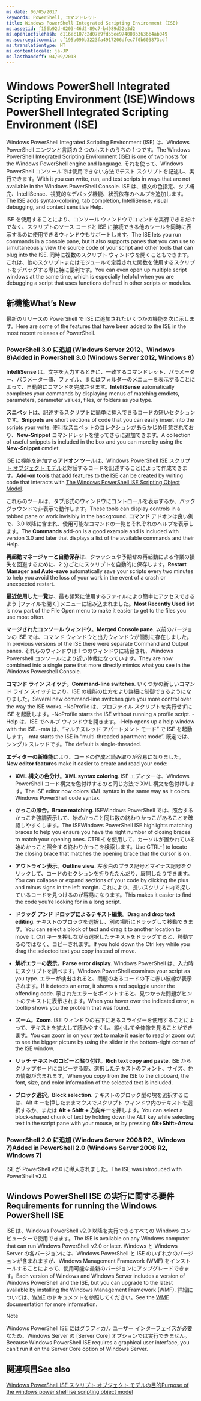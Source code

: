 ```yaml
---
ms.date: 06/05/2017
keywords: PowerShell, コマンドレット
title: Windows PowerShell Integrated Scripting Environment (ISE)
ms.assetid: f156b92d-0203-46d2-89c7-b4989d32e3d2
ms.openlocfilehash: d116ec107c2d07e9fd55ee974008b3636b4ab049
ms.sourcegitcommit: cf195b090b3223fa4917206dfec7f0b603873cdf
ms.translationtype: HT
ms.contentlocale: ja-JP
ms.lasthandoff: 04/09/2018
---
```

# <a name="windows-powershell-integrated-scripting-environment-ise"></a><span data-ttu-id="cf6a9-103">Windows PowerShell Integrated Scripting Environment (ISE)</span><span class="sxs-lookup"><span data-stu-id="cf6a9-103">Windows PowerShell Integrated Scripting Environment (ISE)</span></span>

<span data-ttu-id="cf6a9-104">Windows PowerShell Integrated Scripting Environment (ISE) は、Windows PowerShell エンジンと言語の 2 つのホストのうちの 1 つです。</span><span class="sxs-lookup"><span data-stu-id="cf6a9-104">The Windows PowerShell Integrated Scripting Environment (ISE) is one of two hosts for the Windows PowerShell engine and language.</span></span> <span data-ttu-id="cf6a9-105">それを使って、Windows PowerShell コンソールでは使用できない方法でテスト スクリプトを記述し、実行できます。</span><span class="sxs-lookup"><span data-stu-id="cf6a9-105">With it you can write, run, and test scripts in ways that are not available in the Windows PowerShell Console.</span></span> <span data-ttu-id="cf6a9-106">ISE は、構文の色指定、タブ補完、IntelliSense、視覚的なデバッグ機能、状況依存のヘルプを追加します。</span><span class="sxs-lookup"><span data-stu-id="cf6a9-106">The ISE adds syntax-coloring, tab completion, IntelliSense, visual debugging, and context sensitive Help.</span></span>

<span data-ttu-id="cf6a9-107">ISE を使用することにより、コンソール ウィンドウでコマンドを実行できるだけでなく、スクリプトのソース コードと ISE に接続できる他のツールを同時に表示するのに使用できるウィンドウもサポートします。</span><span class="sxs-lookup"><span data-stu-id="cf6a9-107">The ISE lets you run commands in a console pane, but it also supports panes that you can use to simultaneously view the source code of your script and other tools that can plug into the ISE.</span></span> <span data-ttu-id="cf6a9-108">同時に複数のスクリプト ウィンドウを開くこともできます。これは、他のスクリプトまたはモジュールで定義された関数を使用するスクリプトをデバッグする際に特に便利です。</span><span class="sxs-lookup"><span data-stu-id="cf6a9-108">You can even open up multiple script windows at the same time, which is especially helpful when you are debugging a script that uses functions defined in other scripts or modules.</span></span>

## <a name="whats-new"></a><span data-ttu-id="cf6a9-109">新機能</span><span class="sxs-lookup"><span data-stu-id="cf6a9-109">What’s New</span></span>

<span data-ttu-id="cf6a9-110">最新のリリースの PowerShell で ISE に追加されたいくつかの機能を次に示します。</span><span class="sxs-lookup"><span data-stu-id="cf6a9-110">Here are some of the features that have been added to the ISE in the most recent releases of PowerShell.</span></span>

### <a name="added-in-powershell-30-windows-server-2012-windows-8"></a><span data-ttu-id="cf6a9-111">PowerShell 3.0 に追加 (Windows Server 2012、Windows 8)</span><span class="sxs-lookup"><span data-stu-id="cf6a9-111">Added in PowerShell 3.0 (Windows Server 2012, Windows 8)</span></span>

<span data-ttu-id="cf6a9-112">**IntelliSense** は、文字を入力するときに、一致するコマンドレット、パラメーター、パラメーター値、ファイル、またはフォルダーのメニューを表示することによって、自動的にコマンドを完成させます。</span><span class="sxs-lookup"><span data-stu-id="cf6a9-112">**IntelliSense** automatically completes your commands by displaying menus of matching cmdlets, parameters, parameter values, files, or folders as you type.</span></span>

<span data-ttu-id="cf6a9-113">**スニペット**は、記述するスクリプトに簡単に挿入できるコードの短いセクションです。</span><span class="sxs-lookup"><span data-stu-id="cf6a9-113">**Snippets** are short sections of code that you can easily insert into the scripts your write.</span></span> <span data-ttu-id="cf6a9-114">便利なスニペットのコレクションがあらかじめ用意されており、**New-Snippet** コマンドレットを使ってさらに追加できます。</span><span class="sxs-lookup"><span data-stu-id="cf6a9-114">A collection of useful snippets is included in the box and you can more by using the **New-Snippet** cmdlet.</span></span>

<span data-ttu-id="cf6a9-115">ISE に機能を追加する**アドオン ツール**は、[Windows PowerShell ISE スクリプト オブジェクト モデル](../../core-powershell/ise/The-ISE-Object-Model-Hierarchy.md)と対話するコードを記述することによって作成できます。</span><span class="sxs-lookup"><span data-stu-id="cf6a9-115">**Add-on tools** that add features to the ISE can be created by writing code that interacts with [The Windows PowerShell ISE Scripting Object Model](../../core-powershell/ise/The-ISE-Object-Model-Hierarchy.md).</span></span>

<span data-ttu-id="cf6a9-116">これらのツールは、タブ形式のウィンドウにコントロールを表示するか、バックグラウンドで非表示で動作します。</span><span class="sxs-lookup"><span data-stu-id="cf6a9-116">These tools can display controls in a tabbed pane or work invisibly in the background.</span></span> <span data-ttu-id="cf6a9-117">**コマンド** アドオンは良い例で、3.0 以降に含まれ、使用可能なコマンドの一覧とそれぞれのヘルプを表示します。</span><span class="sxs-lookup"><span data-stu-id="cf6a9-117">The **Commands** add-on is a good example and is included with version 3.0 and later that displays a list of the available commands and their Help.</span></span>

<span data-ttu-id="cf6a9-118">**再起動マネージャーと自動保存**は、クラッシュや予期せぬ再起動による作業の損失を回避するために、2 分ごとにスクリプトを自動的に保存します。</span><span class="sxs-lookup"><span data-stu-id="cf6a9-118">**Restart Manager and Auto-save** automatically save your scripts every two minutes to help you avoid the loss of your work in the event of a crash or unexpected restart.</span></span>

<span data-ttu-id="cf6a9-119">**最近使用した一覧**は、最も頻繁に使用するファイルにより簡単にアクセスできるよう [ファイルを開く] メニューに組み込まれました。</span><span class="sxs-lookup"><span data-stu-id="cf6a9-119">**Most Recently Used list** is now part of the File Open menu to make it easier to get to the files you use most often.</span></span>

<span data-ttu-id="cf6a9-120">**マージされたコンソール ウィンドウ**。</span><span class="sxs-lookup"><span data-stu-id="cf6a9-120">**Merged Console pane**.</span></span> <span data-ttu-id="cf6a9-121">以前のバージョンの ISE では、コマンド ウィンドウと出力ウィンドウが個別に存在しました。</span><span class="sxs-lookup"><span data-stu-id="cf6a9-121">In previous versions of the ISE there were separate Command and Output panes.</span></span> <span data-ttu-id="cf6a9-122">それらのウィンドウは 1 つのウィンドウに結合され、Windows Powershell コンソールにより近い体裁になっています。</span><span class="sxs-lookup"><span data-stu-id="cf6a9-122">They are now combined into a single pane that more directly mimics what you see in the Windows Powershell Console.</span></span>

<span data-ttu-id="cf6a9-123">**コマンド ライン スイッチ**。</span><span class="sxs-lookup"><span data-stu-id="cf6a9-123">**Command-line switches**.</span></span> <span data-ttu-id="cf6a9-124">いくつかの新しいコマンド ライン スイッチにより、ISE の機能の仕方をより詳細に制御できるようになりました。</span><span class="sxs-lookup"><span data-stu-id="cf6a9-124">Several new command-line switches give you more control over the way the ISE works.</span></span> <span data-ttu-id="cf6a9-125">-NoProfile は、プロファイル スクリプトを実行せずに ISE を起動します。</span><span class="sxs-lookup"><span data-stu-id="cf6a9-125">-NoProfile starts the ISE without running a profile script.</span></span> <span data-ttu-id="cf6a9-126">-Help は、ISE でヘルプ ウィンドウを開きます。</span><span class="sxs-lookup"><span data-stu-id="cf6a9-126">-Help opens up a help window with the ISE.</span></span> <span data-ttu-id="cf6a9-127">-mta は、“マルチスレッド アパートメント モード” で ISE を起動します。</span><span class="sxs-lookup"><span data-stu-id="cf6a9-127">-mta starts the ISE in “multi-threaded apartment mode”.</span></span> <span data-ttu-id="cf6a9-128">既定では、シングル スレッドです。</span><span class="sxs-lookup"><span data-stu-id="cf6a9-128">The default is single-threaded.</span></span>

<span data-ttu-id="cf6a9-129">**エディターの新機能**により、コードの作成と読み取りが容易になりました。</span><span class="sxs-lookup"><span data-stu-id="cf6a9-129">**New editor features** make it easier to create and read your code:</span></span>

- <span data-ttu-id="cf6a9-130">**XML 構文の色分け**。</span><span class="sxs-lookup"><span data-stu-id="cf6a9-130">**XML syntax coloring**.</span></span> <span data-ttu-id="cf6a9-131">ISE エディターは、Windows PowerShell コード構文を色付けするのと同じ方法で XML 構文を色付けします。</span><span class="sxs-lookup"><span data-stu-id="cf6a9-131">The ISE editor now colors XML syntax in the same way as it colors Windows PowerShell code syntax.</span></span>

- <span data-ttu-id="cf6a9-132">**かっこの照合**。</span><span class="sxs-lookup"><span data-stu-id="cf6a9-132">**Brace matching**.</span></span> <span data-ttu-id="cf6a9-133">ISEWindows PowerShell では、照合するかっこを強調表示して、始めかっこと同じ数の終わりかっこがあることを確認しやすくします。</span><span class="sxs-lookup"><span data-stu-id="cf6a9-133">The ISEWindows PowerShell ISE highlights matching braces to help you ensure you have the right number of closing braces to match your opening ones.</span></span> <span data-ttu-id="cf6a9-134">CTRL-\[ を使用して、カーソルが置かれている始めかっこと照合する終わりかっこを検索します。</span><span class="sxs-lookup"><span data-stu-id="cf6a9-134">Use CTRL-\[ to locate the closing brace that matches the opening brace that the cursor is on.</span></span>

- <span data-ttu-id="cf6a9-135">**アウトライン表示**。</span><span class="sxs-lookup"><span data-stu-id="cf6a9-135">**Outline view**.</span></span> <span data-ttu-id="cf6a9-136">左余白のプラス記号とマイナス記号をクリックして、コードのセクションを折りたたんだり、展開したりできます。</span><span class="sxs-lookup"><span data-stu-id="cf6a9-136">You can collapse or expand sections of your code by clicking the plus and minus signs in the left margin.</span></span> <span data-ttu-id="cf6a9-137">これにより、長いスクリプト内で探しているコードを見つけるのが容易になります。</span><span class="sxs-lookup"><span data-stu-id="cf6a9-137">This makes it easier to find the code you’re looking for in a long script.</span></span>

- <span data-ttu-id="cf6a9-138">**ドラッグ アンド ドロップによるテキスト編集**。</span><span class="sxs-lookup"><span data-stu-id="cf6a9-138">**Drag and drop text editing**.</span></span> <span data-ttu-id="cf6a9-139">テキストのブロックを選択し、別の場所にドラッグして移動できます。</span><span class="sxs-lookup"><span data-stu-id="cf6a9-139">You can select a block of text and drag it to another location to move it.</span></span> <span data-ttu-id="cf6a9-140">Ctrl キーを押しながら選択したテキストをドラッグすると、移動するのではなく、コピーされます。</span><span class="sxs-lookup"><span data-stu-id="cf6a9-140">If you hold down the Ctrl key while you drag the selected text you copy instead of move.</span></span>

- <span data-ttu-id="cf6a9-141">**解析エラーの表示**。</span><span class="sxs-lookup"><span data-stu-id="cf6a9-141">**Parse error display**.</span></span> <span data-ttu-id="cf6a9-142">Windows PowerShell は、入力時にスクリプトを調べます。</span><span class="sxs-lookup"><span data-stu-id="cf6a9-142">Windows PowerShell examines your script as you type.</span></span> <span data-ttu-id="cf6a9-143">エラーが検出されると、問題のあるコードの下に赤い波線が表示されます。</span><span class="sxs-lookup"><span data-stu-id="cf6a9-143">If it detects an error, it shows a red squiggle under the offending code.</span></span> <span data-ttu-id="cf6a9-144">示されたエラーをポイントすると、見つかった問題がヒントのテキストに表示されます。</span><span class="sxs-lookup"><span data-stu-id="cf6a9-144">When you hover over the indicated error, a tooltip shows you the problem that was found.</span></span>

- <span data-ttu-id="cf6a9-145">**ズーム**。</span><span class="sxs-lookup"><span data-stu-id="cf6a9-145">**Zoom**.</span></span> <span data-ttu-id="cf6a9-146">ISE ウィンドウの右下にあるスライダーを使用することによって、テキストを拡大して読みやすくし、縮小して全体像を見ることができます。</span><span class="sxs-lookup"><span data-stu-id="cf6a9-146">You can zoom in on your text to make it easier to read or zoom out to see the bigger picture by using the slider in the bottom-right corner of the ISE window.</span></span>

- <span data-ttu-id="cf6a9-147">**リッチ テキストのコピーと貼り付け**。</span><span class="sxs-lookup"><span data-stu-id="cf6a9-147">**Rich text copy and paste**.</span></span> <span data-ttu-id="cf6a9-148">ISE からクリップボードにコピーする際、選択したテキストのフォント、サイズ、色の情報が含まれます。</span><span class="sxs-lookup"><span data-stu-id="cf6a9-148">When you copy from the ISE to the clipboard, the font, size, and color information of the selected text is included.</span></span>

- <span data-ttu-id="cf6a9-149">**ブロック選択**。</span><span class="sxs-lookup"><span data-stu-id="cf6a9-149">**Block selection**.</span></span> <span data-ttu-id="cf6a9-150">テキストのブロック型の塊を選択するには、Alt キーを押したままマウスでスクリプト ウィンドウ内のテキストを選択するか、または **Alt + Shift + 方向キー**を押します。</span><span class="sxs-lookup"><span data-stu-id="cf6a9-150">You can select a block-shaped chunk of text by holding down the ALT key while selecting text in the script pane with your mouse, or by pressing **Alt+Shift+Arrow**.</span></span>

### <a name="added-in-powershell-20-windows-server-2008-r2-windows-7"></a><span data-ttu-id="cf6a9-151">PowerShell 2.0 に追加 (Windows Server 2008 R2、Windows 7)</span><span class="sxs-lookup"><span data-stu-id="cf6a9-151">Added in PowerShell 2.0 (Windows Server 2008 R2, Windows 7)</span></span>

<span data-ttu-id="cf6a9-152">ISE が PowerShell v2.0 に導入されました。</span><span class="sxs-lookup"><span data-stu-id="cf6a9-152">The ISE was introduced with PowerShell v2.0.</span></span>

## <a name="requirements-for-running-the-windows-powershell-ise"></a><span data-ttu-id="cf6a9-153">Windows PowerShell ISE の実行に関する要件</span><span class="sxs-lookup"><span data-stu-id="cf6a9-153">Requirements for running the Windows PowerShell ISE</span></span>

<span data-ttu-id="cf6a9-154">ISE は、Windows PowerShell v2.0 以降を実行できるすべての Windows コンピューターで使用できます。</span><span class="sxs-lookup"><span data-stu-id="cf6a9-154">The ISE is available on any Windows computer that can run Windows PowerShell v2.0 or later.</span></span> <span data-ttu-id="cf6a9-155">Windows と Windows Server の各バージョンには、Windows PowerShell と ISE のいずれかのバージョンが含まれますが、Windows Management Framework (WMF) をインストールすることによって、使用可能な最新のバージョンにアップグレードできます。</span><span class="sxs-lookup"><span data-stu-id="cf6a9-155">Each version of Windows and Windows Server includes a version of Windows PowerShell and the ISE, but you can upgrade to the latest available by installing the Windows Management Framework (WMF).</span></span> <span data-ttu-id="cf6a9-156">詳細については、[WMF](/powershell/wmf/readme) のドキュメントを参照してください。</span><span class="sxs-lookup"><span data-stu-id="cf6a9-156">See the [WMF](/powershell/wmf/readme) documentation for more information.</span></span>

> [!NOTE]
> <span data-ttu-id="cf6a9-157">Windows PowerShell ISE にはグラフィカル ユーザー インターフェイスが必要なため、Windows Server の [Server Core] オプションでは実行できません。</span><span class="sxs-lookup"><span data-stu-id="cf6a9-157">Because Windows PowerShell ISE requires a graphical user interface, you can’t run it on the Server Core option of Windows Server.</span></span>

## <a name="see-also"></a><span data-ttu-id="cf6a9-158">関連項目</span><span class="sxs-lookup"><span data-stu-id="cf6a9-158">See also</span></span>

[<span data-ttu-id="cf6a9-159">Windows PowerShell ISE スクリプト オブジェクト モデルの目的</span><span class="sxs-lookup"><span data-stu-id="cf6a9-159">Purpose of the windows power shell ise scripting object model</span></span>](../../core-powershell/ise/Purpose-of-the-Windows-PowerShell-ISE-Scripting-Object-Model.md)